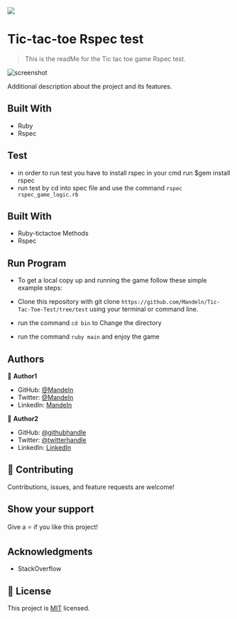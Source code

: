 
![](https://img.shields.io/badge/Microverse-blueviolet)

# Tic-tac-toe Rspec test

> This is the readMe for the Tic tac toe game Rspec test. 


![screenshot]()

Additional description about the project and its features.

## Built With

- Ruby
- Rspec

## Test
- in order to run test you have to install rspec in your cmd run $gem install rspec
- run test by cd into spec file and use the command   ```rspec rspec_game_logic.rb```   
## Built With

- Ruby-tictactoe Methods
- Rspec

## Run Program

- To get a local copy up and running the game follow these simple example steps:

- Clone this repository with git clone ```https://github.com/Mandeln/Tic-Tac-Toe-Test/tree/test``` using your terminal or command line.
- run the command ```cd bin``` to Change the directory 
- run the command ```ruby main``` and enjoy the game


## Authors

👤 **Author1**

- GitHub: [@MandeIn](https://github.com/MandeIn)
- Twitter: [@MandeIn](https://twitter.com/MandeIn)
- LinkedIn: [MandeIn](https://linkedin.com/MandeIn)

👤 **Author2**
- GitHub: [@githubhandle](https://github.com/@uwadonat)
- Twitter: [@twitterhandle](https://twitter.com/@uwamahoroDonat)
- LinkedIn: [LinkedIn](https://linkedin.com/in/uwamahoro-donat-84b5bb1b7/)

## 🤝 Contributing

Contributions, issues, and feature requests are welcome!

## Show your support

Give a ⭐️ if you like this project!

## Acknowledgments

- StackOverflow

## 📝 License

This project is [MIT](https://opensource.org/licenses/MIT) licensed.